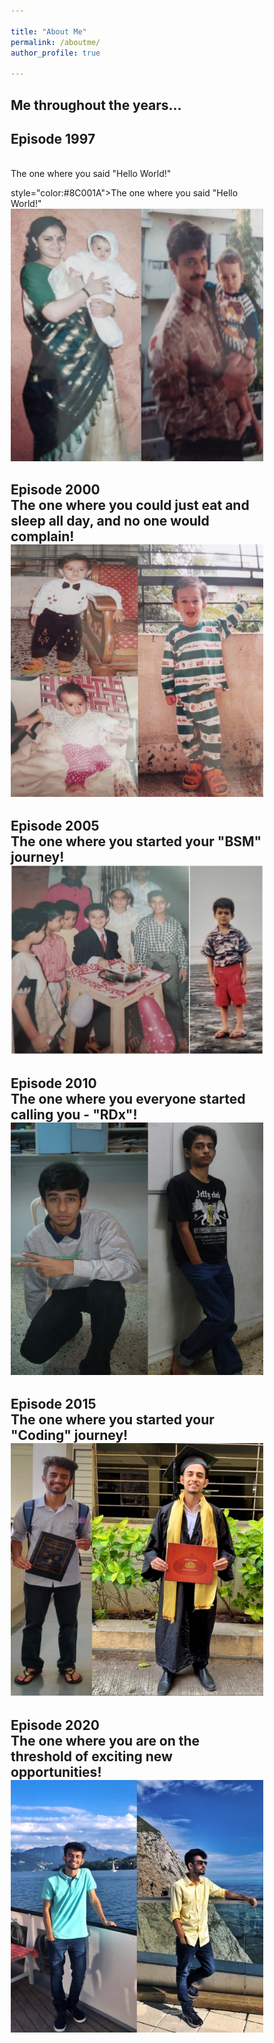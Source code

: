 ```yaml
---

title: "About Me"
permalink: /aboutme/
author_profile: true

---
```



<html>
<head>
<meta name="viewport" content="width=device-width, initial-scale=1.0">
<style>
* {
  box-sizing: border-box;
}

body {
  background-color: white;
  font-family: Helvetica, sans-serif;

}

/* The actual timeline (the vertical ruler) */
.timeline {
  position: relative;
  max-width: 1200px;
  margin: 0 auto;
}

/* The actual timeline (the vertical ruler) */
.timeline::after {
  content: '';
  position: absolute;
  width: 4px;
  background-color: #6D7B8D;
  top: 0;
  bottom: 0;
  left: 50%;
  margin-left: -3px;
}

/* Container around content */
.container {
  padding: 4px 20px;
  position: relative;
  background-color: #F0FFFF;
  border: 1px solid #6F4E37;
  width: 50%;
}


/* Place the container to the left */
.left {
  left: 0;
}

/* Place the container to the right */
.right {
  left: 50%;
}




/* The actual content */
.content {
  padding: 10px 15px;
  background-color: #F0FFFF;
  position: relative;
  border-radius: 6px;
}

/* Media queries - Responsive timeline on screens less than 600px wide */
@media screen and (max-width: 600px) {
  /* Place the timelime to the left */
  .timeline::after {
  left: 31px;
  }
  
  /* Full-width containers */
  .container {
  width: 100%;
  padding-left: 70px;
  padding-right: 25px;
  }


  
  /* Make all right containers behave like the left ones */
  .right {
  left: 0%;
  }
}
</style>
</head>
<body>

 <h2>Me throughout the years...</h2>
 
<div class="timeline">
  <div class="container left">
    <div class="content">
      <h2> Episode 1997 </h2>
        <br>The one where you said "Hello World!"
        <p>style="color:#8C001A">The one where you said "Hello World!"
          <img src="/images/2.JPG">
        </p>
    </div>
  </div>
  <div class="container right">
    <div class="content">
      <h2> Episode 2000
        <br>The one where you could just eat and sleep all day, and no one would complain!
         <img src="/images/3.JPEG">  
      </h2>
    </div>
  </div>
  <div class="container left">
    <div class="content">
      <h2>Episode 2005
        <br>The one where you started your "BSM" journey!
        <img src="/images/5.JPG">
      </h2>
    </div>
  </div>
  <div class="container right">
    <div class="content">
      <h2>Episode 2010
        <br>The one where you everyone started calling you - "RDx"! 
        <img src="/images/6.JPG">
      </h2>
    </div>
  </div>
  <div class="container left">
    <div class="content">
      <h2>Episode 2015
        <br>The one where you started your "Coding" journey! 
        <img src="/images/1.JPEG">
      </h2>
    </div>
  </div>
  <div class="container right">
    <div class="content">
      <h2>Episode 2020
        <br>The one where you are on the threshold of exciting new opportunities! 
         <img src="/images/4.JPG">
      </h2>   
    </div>
  </div>
</div>

</body>
</html>
  


 
 

 


  

     



